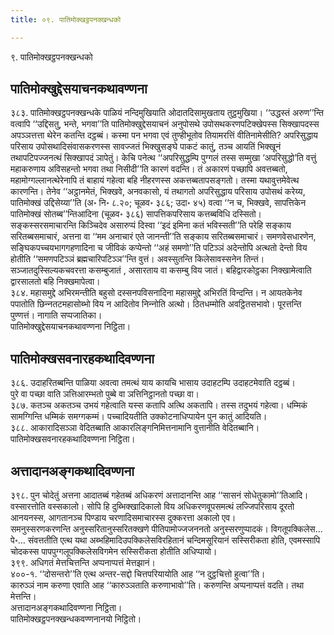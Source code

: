 ```yaml
---
title: ०९. पातिमोक्खट्ठपनक्खन्धको

---
```

९. पातिमोक्खट्ठपनक्खन्धको  


## पातिमोक्खुद्देसयाचनकथावण्णना

३८३. पातिमोक्खट्ठपनक्खन्धके पाळियं नन्दिमुखियाति ओदातदिसामुखताय तुट्ठमुखिया। ‘‘उद्धस्तं अरुण’’न्ति वत्वापि ‘‘उद्दिसतु, भन्ते, भगवा’’ति पातिमोक्खुद्देसयाचनं अनुपोसथे उपोसथकरणपटिक्खेपस्स सिक्खापदस्स अपञ्‍ञत्तत्ता थेरेन कतन्ति दट्ठब्बं। कस्मा पन भगवा एवं तुण्हीभूतोव तियामरत्तिं वीतिनामेसीति? अपरिसुद्धाय परिसाय उपोसथादिसंवासकरणस्स सावज्‍जतं भिक्खुसङ्घे पाकटं कातुं, तञ्‍च आयतिं भिक्खूनं तथापटिपज्‍जनत्थं सिक्खापदं ञापेतुं। केचि पनेत्थ ‘‘अपरिसुद्धम्पि पुग्गलं तस्स सम्मुखा ‘अपरिसुद्धो’ति वत्तुं महाकरुणाय अविसहन्तो भगवा तथा निसीदी’’ति कारणं वदन्ति। तं अकारणं पच्छापि अवत्तब्बतो, महामोग्गल्‍लानत्थेरेनापि तं बाहायं गहेत्वा बहि नीहरणस्स अकत्तब्बतापसङ्गतो। तस्मा यथावुत्तमेवेत्थ कारणन्ति। तेनेव ‘‘अट्ठानमेतं, भिक्खवे, अनवकासो, यं तथागतो अपरिसुद्धाय परिसाय उपोसथं करेय्य, पातिमोक्खं उद्दिसेय्या’’ति (अ॰ नि॰ ८.२०; चूळव॰ ३८६; उदा॰ ४५) वत्वा ‘‘न च, भिक्खवे, सापत्तिकेन पातिमोक्खं सोतब्ब’’न्तिआदिना (चूळव॰ ३८६) सापत्तिकपरिसाय कत्तब्बविधि दस्सितो।  
सङ्कस्सरसमाचारन्ति किञ्‍चिदेव असारुप्पं दिस्वा ‘‘इदं इमिना कतं भविस्सती’’ति परेहि सङ्काय सरितब्बसमाचारं, अत्तना वा ‘‘मम अनाचारं एते जानन्ती’’ति सङ्काय सरितब्बसमाचारं। समणवेसधारणेन, सङ्घिकपच्‍चयभागगहणादिना च जीविकं कप्पेन्तो ‘‘अहं समणो’’ति पटिञ्‍ञं अदेन्तोपि अत्थतो देन्तो विय होतीति ‘‘समणपटिञ्‍ञं ब्रह्मचारिपटिञ्‍ञ’’न्ति वुत्तं। अवस्सुतन्ति किलेसावस्सनेन तिन्तं। सञ्‍जातदुस्सिल्यकचवरत्ता कसम्बुजातं , असारताय वा कसम्बु विय जातं। बहिद्वारकोट्ठका निक्खामेत्वाति द्वारसालतो बहि निक्खमापेत्वा।  
३८४. महासमुद्दे अभिरमन्तीति बहुसो दस्सनपविसनादिना महासमुद्दे अभिरतिं विन्दन्ति। न आयतकेनेव पपातोति छिन्‍नतटमहासोब्भो विय न आदितोव निन्‍नोति अत्थो। ठितधम्मोति अवट्ठितसभावो। पूरत्तन्ति पुण्णत्तं। नागाति सप्पजातिका।  
पातिमोक्खुद्देसयाचनकथावण्णना निट्ठिता।  


## पातिमोक्खसवनारहकथादिवण्णना

३८६. उदाहरितब्बन्ति पाळिया अवत्वा तमत्थं याय कायचि भासाय उदाहटम्पि उदाहटमेवाति दट्ठब्बं।  
पुरे वा पच्छा वाति ञत्तिआरम्भतो पुब्बे वा ञत्तिनिट्ठानतो पच्छा वा।  
३८७. कतञ्‍च अकतञ्‍च उभयं गहेत्वाति यस्स कतापि अत्थि अकतापि। तस्स तदुभयं गहेत्वा। धम्मिकं सामग्गिन्ति धम्मिकं समग्गकम्मं। पच्‍चादियतीति उक्‍कोटनाधिप्पायेन पुन कातुं आदियति।  
३८८. आकारादिसञ्‍ञा वेदितब्बाति आकारलिङ्गनिमित्तनामानि वुत्तानीति वेदितब्बानि।  
पातिमोक्खसवनारहकथादिवण्णना निट्ठिता।  


## अत्तादानअङ्गकथादिवण्णना

३९८. पुन चोदेतुं अत्तना आदातब्बं गहेतब्बं अधिकरणं अत्तादानन्ति आह ‘‘सासनं सोधेतुकामो’’तिआदि। वस्सारत्तोति वस्सकालो। सोपि हि दुब्भिक्खादिकालो विय अधिकरणवूपसमत्थं लज्‍जिपरिसाय दूरतो आनयनस्स, आगतानञ्‍च पिण्डाय चरणादिसमाचारस्स दुक्‍करत्ता अकालो एव।  
समनुस्सरणकरणन्ति अनुस्सरितानुस्सरितक्खणे पीतिपामोज्‍जजननतो अनुस्सरणुप्पादकं। विगतूपक्‍किलेस…पे॰… संवत्ततीति एत्थ यथा अब्भहिमादिउपक्‍किलेसविरहितानं चन्दिमसूरियानं सस्सिरीकता होति, एवमस्सापि चोदकस्स पापपुग्गलूपक्‍किलेसविगमेन सस्सिरीकता होतीति अधिप्पायो।  
३९९. अधिगतं मेत्तचित्तन्ति अप्पनाप्पत्तं मेत्तझानं।  
४००-१. ‘‘दोसन्तरो’’ति एत्थ अन्तर-सद्दो चित्तपरियायोति आह ‘‘न दुट्ठचित्तो हुत्वा’’ति।  
कारुञ्‍ञं नाम करुणा एवाति आह ‘‘कारुञ्‍ञताति करुणाभावो’’ति। करुणन्ति अप्पनाप्पत्तं वदति। तथा मेत्तन्ति।  
अत्तादानअङ्गकथादिवण्णना निट्ठिता।  
पातिमोक्खट्ठपनक्खन्धकवण्णनानयो निट्ठितो।  